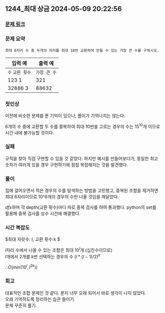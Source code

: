 ## 1244_최대 상금 2024-05-09 20:22:56

### [문제 링크](https://swexpertacademy.com/main/code/problem/problemDetail.do?contestProbId=AV15Khn6AN0CFAYD)

### 문제 요약

    최대 6자리 수 중 두개의 자리를 최대 10번 교환하여 만들 수 있는 가장 큰 수를 구하시오.
    
| 입력 예 | 출력 예 |
| --- | --- |
| `수` `교환 횟수`| `가장 큰 수` |
| 123 1 | 321 |
| 32886 3 | 88632 |

### 첫인상
이전에 비슷한 문제를 푼 기억이 있으나, 풀이가 기억나지는 않는다.  

6개의 수 중에 교환할 두 수를 중복하여 최대 10번을 고르는 경우의 수는 $15^{10}$개 이므로 시간 내에 불가능할 것이다.
  

### 실패
규칙을 찾아 직접 구현할 수 있을 것 같았다. 하지만 예시를 만들어보다가, 동일한 최고 숫자가 여러개 있을 경우 구현하기에 점점 복잡해지는 것을 발견했다.

### 풀이   

집에 걸어오면서 적은 경우의 수를 탐색하는 방법을 고민했고, 중복된 조합을 제거하면 최대 6자리이므로 10^6개의 경우의 수만 나올 것임을 깨달았다.

*dfs*하며 각 depth(교환 횟수)마다 따로 중복 검사를 하여 통과했다. python의 set를 활용해 중복 검사를 상수 시간에 해결했다.

### 시간 복잡도
$최대 자릿수: l, 교환 횟수:k $

$l$자리 수에서 나올 수 있는 조합은 최대 $10^l$개 (십진수이므로)  
$l$개에서 2개를 $k$번 선택하는 경우의 수 $(l*(l-1)/2)^k$

$∴ O(min(10^l, {l^2}^k))$

### 회고
대표적인 조합 문제인 것 같다. 푼지 너무 오래 되어서 바로 생각이 나지 않았다.  
오래 기억하도록 정리하는 습관 들이기.  
문제 꾸준히 풀기.  

